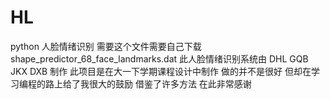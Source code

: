 # HL
python
人脸情绪识别
需要这个文件需要自己下载 shape_predictor_68_face_landmarks.dat
此人脸情绪识别系统由 DHL GQB JKX DXB 制作 
此项目是在大一下学期课程设计中制作 做的并不是很好 但却在学习编程的路上给了我很大的鼓励
借鉴了许多方法 在此非常感谢
